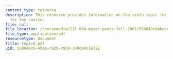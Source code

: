 ```yaml
---
content_type: resource
description: This resource provides information on the sixth topic for discussion
  for the course.
file: null
file_location: /coursemedia/21l-004-major-poets-fall-2001/568040c04beec92bc930340ce4616722_topic6.pdf
file_type: application/pdf
resourcetype: Document
title: topic6.pdf
uid: 568040c0-4bee-c92b-c930-340ce4616722
---
```

